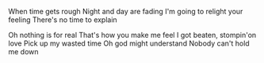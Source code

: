 When time gets rough
Night and day are fading
I'm going to relight your feeling
There's no time to explain

Oh nothing is for real
That's how you make me feel
I got beaten, stompin'on love
Pick up my wasted time
Oh god might understand
Nobody can't hold me down 
